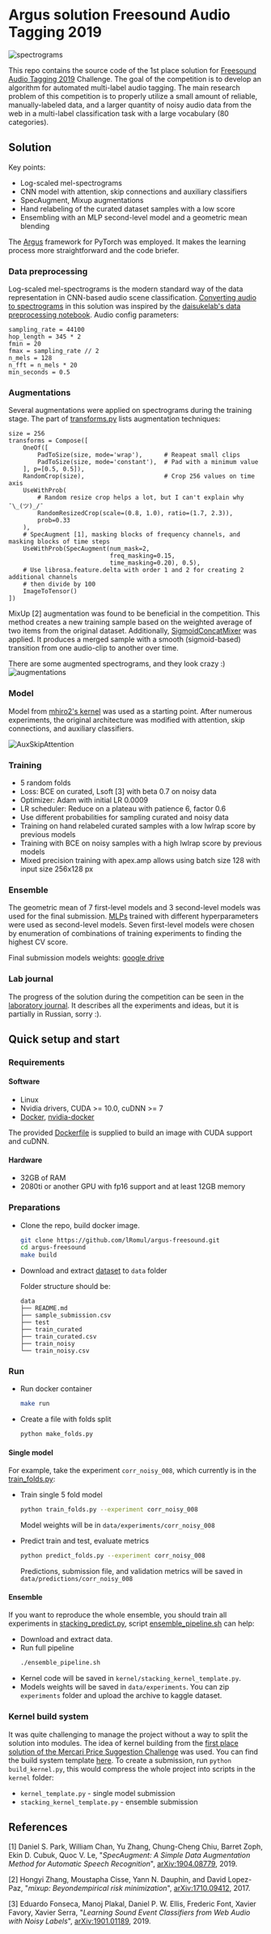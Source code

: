 # Argus solution Freesound Audio Tagging 2019

![spectrograms](readme_images/spectrograms.png)

This repo contains the source code of the 1st place solution for [Freesound Audio Tagging 2019](https://www.kaggle.com/c/freesound-audio-tagging-2019) Challenge. The goal of the competition is to develop an algorithm for automated multi-label audio tagging. The main research problem of this competition is to properly utilize a small amount of reliable, manually-labeled data, and a larger quantity of noisy audio data from the web in a multi-label classification task with a large vocabulary (80 categories).

## Solution 

Key points:
* Log-scaled mel-spectrograms
* CNN model with attention, skip connections and auxiliary classifiers
* SpecAugment, Mixup augmentations 
* Hand relabeling of the curated dataset samples with a low score
* Ensembling with an MLP second-level model and a geometric mean blending

The [Argus](https://github.com/lRomul/argus) framework for PyTorch was employed. It makes the learning process more straightforward and the code briefer.

### Data preprocessing

Log-scaled mel-spectrograms is the modern standard way of the data representation in CNN-based audio scene classification. [Converting audio to spectrograms](src/audio.py) in this solution was inspired by the [daisukelab's data preprocessing notebook](https://www.kaggle.com/daisukelab/creating-fat2019-preprocessed-data). Audio config parameters:  
```
sampling_rate = 44100
hop_length = 345 * 2
fmin = 20
fmax = sampling_rate // 2
n_mels = 128
n_fft = n_mels * 20
min_seconds = 0.5
```

### Augmentations 
Several augmentations were applied on spectrograms during the training stage. The part of [transforms.py](src/transforms.py) lists augmentation techniques:

```
size = 256
transforms = Compose([
    OneOf([
        PadToSize(size, mode='wrap'),      # Reapeat small clips
        PadToSize(size, mode='constant'),  # Pad with a minimum value
    ], p=[0.5, 0.5]),
    RandomCrop(size),                      # Crop 256 values on time axis 
    UseWithProb(
        # Random resize crop helps a lot, but I can't explain why ¯\_(ツ)_/¯   
        RandomResizedCrop(scale=(0.8, 1.0), ratio=(1.7, 2.3)),
        prob=0.33
    ),
    # SpecAugment [1], masking blocks of frequency channels, and masking blocks of time steps
    UseWithProb(SpecAugment(num_mask=2,       
                            freq_masking=0.15,
                            time_masking=0.20), 0.5),
    # Use librosa.feature.delta with order 1 and 2 for creating 2 additional channels 
    # then divide by 100 
    ImageToTensor()                  
])
```

MixUp [2] augmentation was found to be beneficial in the competition. This method creates a new training sample based on the weighted average of two items from the original dataset.
Additionally, [SigmoidConcatMixer](src/mixers.py) was applied. It produces a merged sample with a smooth (sigmoid-based) transition from one audio-clip to another over time.

There are some augmented spectrograms, and they look crazy :)  
![augmentations](readme_images/augmentations.png)

### Model 

Model from [mhiro2's kernel](https://www.kaggle.com/mhiro2/simple-2d-cnn-classifier-with-pytorch) was used as a starting point. After numerous experiments, the original architecture was modified with attention, skip connections, and auxiliary classifiers.

![AuxSkipAttention](readme_images/AuxSkipAttention.png)

### Training 

* 5 random folds 
* Loss: BCE on curated, Lsoft [3] with beta 0.7 on noisy data  
* Optimizer: Adam with initial LR 0.0009  
* LR scheduler: Reduce on a plateau with patience 6, factor 0.6  
* Use different probabilities for sampling curated and noisy data  
* Training on hand relabeled curated samples with a low lwlrap score by previous models  
* Training with BCE on noisy samples with a high lwlrap score by previous models
* Mixed precision training with apex.amp allows using batch size 128 with input size 256x128 px


### Ensemble 

The geometric mean of 7 first-level models and 3 second-level models was used for the final submission. [MLPs](src/stacking/models.py) trained with different hyperparameters were used as second-level models. Seven first-level models were chosen by enumeration of combinations of training experiments to finding the highest CV score. 

Final submission models weights: [google drive](https://drive.google.com/file/d/1g2_OVSuGz-MHIrRQF2RExTOqMaH5h5Fq/view?usp=sharing)

### Lab journal 

The progress of the solution during the competition can be seen in the [laboratory journal](https://docs.google.com/spreadsheets/d/1uOp2Du3CROtpg7TuSFmSejyXQe2Dp8DGh5Dm5onBWfc/edit?usp=sharing). It describes all the experiments and ideas, but it is partially in Russian, sorry :).

## Quick setup and start 

### Requirements 

#### Software

* Linux
* Nvidia drivers, CUDA >= 10.0, cuDNN >= 7
* [Docker](https://www.docker.com), [nvidia-docker](https://github.com/NVIDIA/nvidia-docker) 

The provided [Dockerfile](Dockerfile) is supplied to build an image with CUDA support and cuDNN.

#### Hardware

* 32GB of RAM
* 2080ti or another GPU with fp16 support and at least 12GB memory 

### Preparations 

* Clone the repo, build docker image. 
    ```bash
    git clone https://github.com/lRomul/argus-freesound.git
    cd argus-freesound
    make build
    ```

* Download and extract [dataset](https://www.kaggle.com/c/freesound-audio-tagging-2019/data) to `data` folder

    Folder structure should be:
    ```
    data
    ├── README.md
    ├── sample_submission.csv
    ├── test
    ├── train_curated
    ├── train_curated.csv
    ├── train_noisy
    └── train_noisy.csv
    ```

### Run

* Run docker container 
    ```bash
    make run
    ```

* Create a file with folds split
    ```bash
    python make_folds.py
    ```
 
#### Single model

For example, take the experiment `corr_noisy_008`, which currently is in the [train_folds.py](train_folds.py):
 
* Train single 5 fold model
    
    ```bash
    python train_folds.py --experiment corr_noisy_008
    ```
    
    Model weights will be in `data/experiments/corr_noisy_008`
    
* Predict train and test, evaluate metrics 

    ```bash
    python predict_folds.py --experiment corr_noisy_008
    ```
   
   Predictions, submission file, and validation metrics will be saved in `data/predictions/corr_noisy_008`


#### Ensemble

If you want to reproduce the whole ensemble, you should train all experiments in [stacking_predict.py](stacking_predict.py), script [ensemble_pipeline.sh](ensemble_pipeline.sh) can help:

* Download and extract data.
* Run full pipeline 
    ```bash
    ./ensemble_pipeline.sh
    ```
* Kernel code will be saved in  `kernel/stacking_kernel_template.py`. 
* Models weights will be saved in `data/experiments`. You can zip `experiments` folder and upload the archive to kaggle dataset. 

### Kernel build system 

It was quite challenging to manage the project without a way to split the solution into modules. The idea of kernel building from the [first place solution of the Mercari Price Suggestion Challenge](https://www.kaggle.com/c/mercari-price-suggestion-challenge/discussion/50256#latest-315679) was used. You can find the build system template [here](https://github.com/lopuhin/kaggle-script-template). 
To create a submission, run `python build_kernel.py`, this would compress the whole project into scripts in the `kernel` folder:
* `kernel_template.py` - single model submission  
* `stacking_kernel_template.py` - ensemble submission


## References

[1] Daniel S. Park, William Chan, Yu Zhang, Chung-Cheng Chiu, Barret Zoph, Ekin D. Cubuk, Quoc V. Le, &quot;_SpecAugment: A Simple Data Augmentation Method for Automatic Speech Recognition_&quot;, [arXiv:1904.08779](https://arxiv.org/abs/1904.08779), 2019.

[2] Hongyi Zhang, Moustapha Cisse, Yann N. Dauphin, and David Lopez-Paz, &quot;_mixup: Beyondempirical risk minimization_&quot;, [arXiv:1710.09412](https://arxiv.org/abs/1710.09412), 2017.

[3] Eduardo Fonseca, Manoj Plakal, Daniel P. W. Ellis, Frederic Font, Xavier Favory, Xavier Serra, &quot;_Learning Sound Event Classifiers from Web Audio with Noisy Labels_&quot;, [arXiv:1901.01189](https://arxiv.org/abs/1901.01189), 2019.
